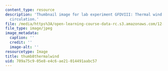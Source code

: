 ```yaml
---
content_type: resource
description: 'Thumbnail image for lab experiment GFDVIII: Thermal wind and Hadley
  circulation.'
file: /media/https%3A/open-learning-course-data-rc.s3.amazonaws.com/12-003-atmosphere-ocean-and-climate-dynamics-fall-2008/709a75c905e8e4c6ae21014491aabc57_thumb8thermalwind.jpg
file_type: image/jpeg
image_metadata:
  caption: ''
  credit: ''
  image-alt: ''
resourcetype: Image
title: thumb8thermalwind
uid: 709a75c9-05e8-e4c6-ae21-014491aabc57
---
```

